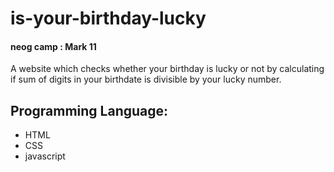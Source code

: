 # is-your-birthday-lucky
#### neog camp : Mark 11 
A website which checks whether your birthday is lucky or not by calculating if sum of digits in your birthdate is divisible by your lucky number.
## Programming Language:
- HTML
- CSS
- javascript
